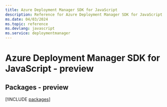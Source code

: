 ```yaml
---
title: Azure Deployment Manager SDK for JavaScript
description: Reference for Azure Deployment Manager SDK for JavaScript
ms.date: 04/03/2024
ms.topic: reference
ms.devlang: javascript
ms.service: deploymentmanager
---
```

# Azure Deployment Manager SDK for JavaScript - preview
## Packages - preview
[!INCLUDE [packages](deployment-manager-index.md)]